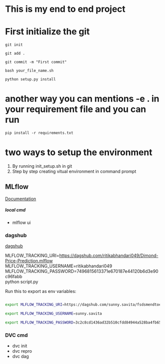 # This is my end to end project

# First initialize the git
```
git init 
```

```
git add .
```
```
git commit -m "First commit"
```

```
bash your_file_name.sh
```


```
python setup.py install
```

# another way you can mentions -e . in your requirement file and you can run

```
pip install -r requirements.txt
```


# two ways to setup the environment 
1) By running init_setup.sh in git
2) Step by step creating vitual environment in command prompt


## MLflow

[Documentation](https://mlflow.org/docs/latest/index.html)


##### local cmd
- mlflow ui

### dagshub
[dagshub](https://dagshub.com/)

MLFLOW_TRACKING_URI=https://dagshub.com/ritikabhandari049/Dimond-Price-Prediction.mlflow \
MLFLOW_TRACKING_USERNAME=ritikabhandari049 \
MLFLOW_TRACKING_PASSWORD=7496815613371e670187e44120b6d3e90c96fabb \
python script.py

Run this to export as env variables:

```bash

export MLFLOW_TRACKING_URI=https://dagshub.com/sunny.savita/fsdsmendtoend.mlflow

export MLFLOW_TRACKING_USERNAME=sunny.savita

export MLFLOW_TRACKING_PASSWORD=3c2c8cd1436ad32b510cfdd84944a528ba4fb650

```


### DVC cmd
- dvc init
- dvc repro
- dvc dag
